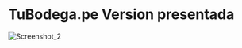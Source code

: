 # TuBodega.pe Version presentada
![Screenshot_2](https://user-images.githubusercontent.com/68018009/145330424-e2aca335-7e8e-4b45-b5f1-f95f99513c2f.png)
